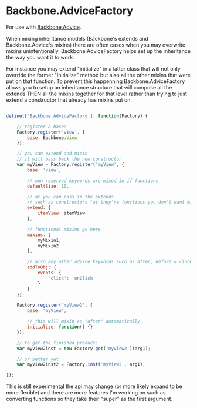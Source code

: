 # Backbone.AdviceFactory #

For use with [Backbone.Advice](https://github.com/rhysbrettbowen/Backbone.Advice).

When mixing inheritance models (Backbone's extends and Backbone.Advice's mixins) there are often cases when you may overwrite mixins unintentionally. Backbone.AdviceFactory helps set up the inheritance the way you want it to work.

For instance you may extend "initialize" in a latter class that will not only override the former "initialize" method but also all the other mixins that were put on that function. To prevent this happenning Backbone.AdviceFactory allows you to setup an inheritance structure that will compose all the extends THEN all the mixins together for that level rather than trying to just extend a constructor that already has mixins put on.

```javascript

define(['Backbone.AdviceFactory'], function(Factory) {

	// register a base:
	Factory.register('view', {
		base: Backbone.View
	});

	// you can extend and mixin
	// it will pass back the new constructor
	var myView = Factory.register('myView', {
		base: 'view',

		// non reserved keywords are mixed in if functions
		defaultSize: 10,

		// or you can pass in the extends
		// such as constructors (as they're functions you don't want mixed in)
		extend: {
			itemView: itemView
		},

		// functional mixins go here
		mixins: [
			myMixin1,
			myMixin2
		],

		// also any other advice keywords such as after, before & clobber
		addToObj: {
			events: {
				'click': 'onClick'
			}
		}
	});

	Factory.register('myView2', {
		base: 'myView',

		// this will mixin as "after" automatically
		initialize: function() {}
	});

	// to get the finished product:
	var myView2inst = new Factory.get('myView2')(arg1);

	// or better yet
	var myView2inst2 = Factory.inst('myView2', arg1);

});

```

This is still experimental the api may change (or more likely expand to be more flexible) and there are more features I'm working on such as converting functions so they take their "super" as the first argument.

